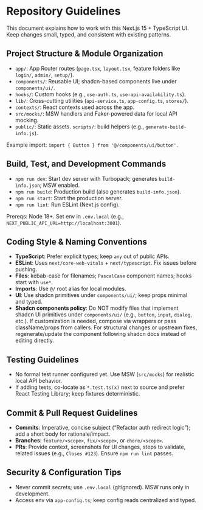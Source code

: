 # Repository Guidelines

This document explains how to work with this Next.js 15 + TypeScript UI. Keep changes small, typed, and consistent with existing patterns.

## Project Structure & Module Organization

- `app/`: App Router routes (`page.tsx`, `layout.tsx`, feature folders like `login/`, `admin/`, `setup/`).
- `components/`: Reusable UI; shadcn-based components live under `components/ui/`.
- `hooks/`: Custom hooks (e.g., `use-auth.ts`, `use-api-availability.ts`).
- `lib/`: Cross-cutting utilities (`api-service.ts`, `app-config.ts`, `stores/`).
- `contexts/`: React contexts used across the app.
- `src/mocks/`: MSW handlers and Faker-powered data for local API mocking.
- `public/`: Static assets.  `scripts/`: build helpers (e.g., `generate-build-info.js`).

Example import: `import { Button } from '@/components/ui/button'`.

## Build, Test, and Development Commands

- `npm run dev`: Start dev server with Turbopack; generates `build-info.json`; MSW enabled.
- `npm run build`: Production build (also generates `build-info.json`).
- `npm run start`: Start the production server.
- `npm run lint`: Run ESLint (Next.js config).

Prereqs: Node 18+. Set env in `.env.local` (e.g., `NEXT_PUBLIC_API_URL=http://localhost:3001`).

## Coding Style & Naming Conventions

- **TypeScript**: Prefer explicit types; keep `any` out of public APIs.
- **ESLint**: Uses `next/core-web-vitals` + `next/typescript`. Fix issues before pushing.
- **Files**: kebab-case for filenames; `PascalCase` component names; hooks start with `use*`.
- **Imports**: Use `@/` root alias for local modules.
- **UI**: Use shadcn primitives under `components/ui/`; keep props minimal and typed.
- **Shadcn components policy**: Do NOT modify files that implement shadcn UI primitives under `components/ui/` (e.g., `button`, `input`, `dialog`, etc.). If customization is needed, compose via wrappers or pass className/props from callers. For structural changes or upstream fixes, regenerate/update the component following shadcn docs instead of editing directly.

## Testing Guidelines

- No formal test runner configured yet. Use MSW (`src/mocks`) for realistic local API behavior.
- If adding tests, co-locate as `*.test.ts(x)` next to source and prefer React Testing Library; keep fixtures deterministic.

## Commit & Pull Request Guidelines

- **Commits**: Imperative, concise subject (“Refactor auth redirect logic”); add a short body for rationale/impact.
- **Branches**: `feature/<scope>`, `fix/<scope>`, or `chore/<scope>`.
- **PRs**: Provide context, screenshots for UI changes, steps to validate, related issues (e.g., `Closes #123`). Ensure `npm run lint` passes.

## Security & Configuration Tips

- Never commit secrets; use `.env.local` (gitignored). MSW runs only in development.
- Access env via `app-config.ts`; keep config reads centralized and typed.
